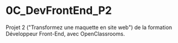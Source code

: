 # 0C_DevFrontEnd_P2
Projet 2 ("Transformez une maquette en site web") de la formation Développeur Front-End, avec OpenClassrooms.
